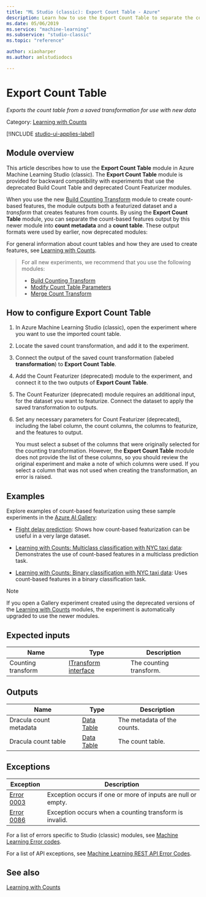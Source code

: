 ```yaml
---
title: "ML Studio (classic): Export Count Table - Azure"
description: Learn how to use the Export Count Table to separate the count-based features produced by deprecated Build Count Table and  Count Featurizer modules.
ms.date: 05/06/2019
ms.service: "machine-learning"
ms.subservice: "studio-classic"
ms.topic: "reference"

author: xiaoharper
ms.author: amlstudiodocs

---
```

# Export Count Table

*Exports the count table from a saved transformation for use with new data*

Category: [Learning with Counts](data-transformation-learning-with-counts.md)

[!INCLUDE [studio-ui-applies-label](../includes/studio-ui-applies-label.md)]

## Module overview

This article describes how to use the **Export Count Table** module in Azure Machine Learning Studio (classic). The **Export Count Table** module is provided for backward compatibility with experiments that use the deprecated Build Count Table and deprecated Count Featurizer modules.

When you use the new [Build Counting Transform](build-counting-transform.md) module to create count-based features, the module outputs both a featurized dataset and a *transform* that creates features from counts. By using the **Export Count Table** module, you can separate the count-based features output by this newer module into **count metadata** and a **count table**. These output formats were used by earlier, now deprecated modules:

For general information about count tables and how they are used to create features, see [Learning with Counts](data-transformation-learning-with-counts.md).

> For all new experiments, we recommend that you use the following modules:
> 
> + [Build Counting Transform](build-counting-transform.md)
> + [Modify Count Table Parameters](modify-count-table-parameters.md)
> + [Merge Count Transform](merge-count-transform.md)

## How to configure Export Count Table

1. In Azure Machine Learning Studio (classic), open the experiment where you want to use the imported count table.

2. Locate the saved count transformation, and add it to the experiment.

3. Connect the output of the saved count transformation (labeled **transformation**) to **Export Count Table**.

4. Add the Count Featurizer (deprecated) module to the experiment, and connect it to the two outputs of **Export Count Table**.

5. The Count Featurizer (deprecated) module requires an additional input, for the dataset you want to featurize. Connect the dataset to apply the saved transformation to outputs.

6. Set any necessary parameters for Count Featurizer (deprecated), including the label column, the count columns, the columns to featurize, and the features to output.

    You must select a subset of the columns that were originally selected for the counting transformation. However, the **Export Count Table** module does not provide the list of these columns, so you should review the original experiment and make a note of which columns were used. If you select a column that was not used when creating the transformation, an error is raised.

## Examples

Explore examples of count-based featurization using these sample experiments in the [Azure AI Gallery](https://gallery.azure.ai/):

* [Flight delay prediction](https://gallery.azure.ai/Experiment/Binary-Classification-Flight-delay-prediction-3): Shows how count-based featurization can be useful in a very large dataset.

* [Learning with Counts: Multiclass classification with NYC taxi data](https://gallery.azure.ai/Experiment/Learning-with-Counts-Multiclass-classification-with-NYC-taxi-data-2): Demonstrates the use of count-based features in a multiclass prediction task.

* [Learning with Counts: Binary classification with NYC taxi data](https://gallery.azure.ai/Experiment/Learning-with-Counts-Binary-classification-with-NYC-taxi-data-2): Uses count-based features in a binary classification task.

> [!NOTE]
> If you open a Gallery experiment created using the deprecated versions of the [Learning with Counts](data-transformation-learning-with-counts.md) modules, the experiment is automatically upgraded to use the newer modules.

## Expected inputs

|Name|Type|Description|  
|----------|----------|-----------------|  
|Counting transform|[ITransform interface](itransform-interface.md)|The counting transform.|  

## Outputs

|Name|Type|Description|  
|----------|----------|-----------------|  
|Dracula count metadata|[Data Table](data-table.md)|The metadata of the counts.|  
|Dracula count table|[Data Table](data-table.md)|The count table.|  

## Exceptions

|Exception|Description|  
|---------------|-----------------|  
|[Error 0003](errors/error-0003.md)|Exception occurs if one or more of inputs are null or empty.|  
|[Error 0086](errors/error-0086.md)|Exception occurs when a counting transform is invalid.|  

For a list of errors specific to Studio (classic) modules, see [Machine Learning Error codes](errors/machine-learning-module-error-codes.md).

For a list of API exceptions, see [Machine Learning REST API Error Codes](https://docs.microsoft.com/azure/machine-learning/studio/web-service-error-codes).

## See also

 [Learning with Counts](data-transformation-learning-with-counts.md) 
